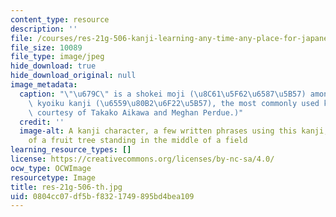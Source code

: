 ```yaml
---
content_type: resource
description: ''
file: /courses/res-21g-506-kanji-learning-any-time-any-place-for-japanese-vi-spring-2021/0804cc07df5bf8321749895bd4bea109_res-21g-506-th.jpg
file_size: 10089
file_type: image/jpeg
hide_download: true
hide_download_original: null
image_metadata:
  caption: "\"\u679C\" is a shokei moji (\u8C61\u5F62\u6587\u5B57) among the 1026\
    \ kyoiku kanji (\u6559\u80B2\u6F22\u5B57), the most commonly used kanji. (Image\
    \ courtesy of Takako Aikawa and Meghan Perdue.)"
  credit: ''
  image-alt: A kanji character, a few written phrases using this kanji, and an illustration
    of a fruit tree standing in the middle of a field
learning_resource_types: []
license: https://creativecommons.org/licenses/by-nc-sa/4.0/
ocw_type: OCWImage
resourcetype: Image
title: res-21g-506-th.jpg
uid: 0804cc07-df5b-f832-1749-895bd4bea109
---
```


